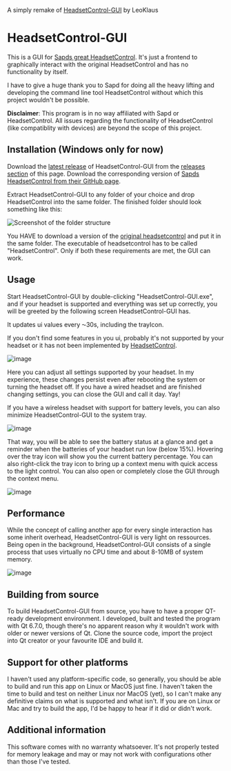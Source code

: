 A simply remake of [HeadsetControl-GUI](https://github.com/LeoKlaus/HeadsetControl-GUI) by LeoKlaus
# HeadsetControl-GUI
This is a GUI for [Sapds great HeadsetControl](https://github.com/Sapd/HeadsetControl/). It's just a frontend to graphically interact with the original HeadsetControl and has no functionality by itself.

I have to give a huge thank you to Sapd for doing all the heavy lifting and developing the command line tool HeadsetControl without which this project wouldn't be possible.

**Disclaimer**:
This program is in no way affiliated with Sapd or HeadsetControl.
All issues regarding the functionality of HeadsetControl (like compatiblity with devices) are beyond the scope of this project.

## Installation (Windows only for now)
Download the [latest release](https://github.com/LeoKlaus/HeadsetControl-GUI/releases/latest/) of HeadsetControl-GUI from the [releases section](https://github.com/nicola02nb/HeadsetControl-GUI/releases) of this page.
Download the corresponding version of [Sapds HeadsetControl from their GitHub page](https://github.com/Sapd/HeadsetControl/releases/).

Extract HeadsetControl-GUI to any folder of your choice and drop HeadsetControl into the same folder.
The finished folder should look something like this:

![Screenshot of the folder structure](https://i.imgur.com/bbymxL6.jpg "Screenshot of the folder structure")

You HAVE to download a version of the [original headsetcontrol](https://github.com/Sapd/HeadsetControl/releases/) and put it in the same folder.
The executable of headsetcontrol has to be called "HeadsetControl".
Only if both these requirements are met, the GUI can work.

## Usage
Start HeadsetControl-GUI by double-clicking "HeadsetControl-GUI.exe", and if your headset is supported and everything was set up correctly, you will be greeted by the following screen HeadsetControl-GUI has.

It updates ui values every ⁓30s, including the trayIcon.

If you don't find some features in you ui, probably it's not supported by your headset or it has not been implemented by [HeadsetControl](https://github.com/Sapd/HeadsetControl/).

![image](https://github.com/nicola02nb/HeadsetControl-GUI/assets/61830443/ce6a9628-4705-4a79-a262-8c43db2c92b0)

Here you can adjust all settings supported by your headset.
In my experience, these changes persist even after rebooting the system or turning the headset off.
If you have a wired headset and are finished changing settings, you can close the GUI and call it day. Yay!

If you have a wireless headset with support for battery levels, you can also minimize HeadsetControl-GUI to the system tray.

![image](https://github.com/nicola02nb/HeadsetControl-GUI/assets/61830443/ea327c0a-e39a-4035-aa99-bc6325724571)

That way, you will be able to see the battery status at a glance and get a reminder when the batteries of your headset run low (below 15%).
Hovering over the tray icon will show you the current battery percentage. You can also right-click the tray icon to bring up a context menu with quick access to the light control. You can also open or completely close the GUI through the context menu.

![image](https://github.com/nicola02nb/HeadsetControl-GUI/assets/61830443/0213a37c-806c-44d5-b8d7-5cc6b5d69407)

## Performance
While the concept of calling another app for every single interaction has some inherit overhead, HeadsetControl-GUI is very light on ressources.
Being open in the background, HeadsetControl-GUI consists of a single process that uses virtually no CPU time and about 8-10MB of system memory.

![image](https://github.com/user-attachments/assets/3171e62d-8a0c-49b6-88bd-e5b03393c7fe)

## Building from source
To build HeadsetControl-GUI from source, you have to have a proper QT-ready development environment.
I developed, built and tested the program with Qt 6.7.0, though there's no apparent reason why it wouldn't work with older or newer versions of Qt.
Clone the source code, import the project into Qt creator or your favourite IDE and build it.

## Support for other platforms
I haven't used any platform-specific code, so generally, you should be able to build and run this app on Linux or MacOS just fine.
I haven't taken the time to build and test on neither Linux nor MacOS (yet), so I can't make any definitive claims on what is supported and what isn't.
If you are on Linux or Mac and try to build the app, I'd be happy to hear if it did or didn't work.

## Additional information
This software comes with no warranty whatsoever. It's not properly tested for memory leakage and may or may not work with configurations other than those I've tested.
